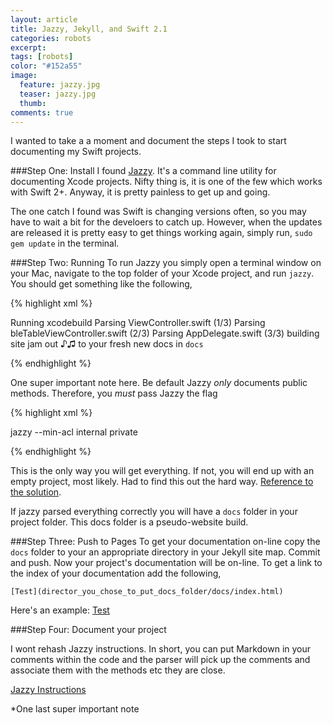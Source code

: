 ```yaml
---
layout: article
title: Jazzy, Jekyll, and Swift 2.1
categories: robots
excerpt:
tags: [robots]
color: "#152a55"
image:
  feature: jazzy.jpg
  teaser: jazzy.jpg
  thumb:
comments: true
---
```


I wanted to take a a moment and document the steps I took to start documenting my Swift projects.

###Step One: Install
I found [Jazzy](https://github.com/Realm/jazzy).  It's a command line utility for documenting Xcode projects.  Nifty thing is, it is one of the few which works with Swift 2+. Anyway, it is pretty painless to get up and going.

The one catch I found was Swift is changing versions often, so you may have to wait a bit for the develoers to catch up.  However, when the updates are released it is pretty easy to get things working again, simply run, `sudo gem update` in the terminal.

###Step Two: Running
To run Jazzy you simply open a terminal window on your Mac, navigate to the top folder of your Xcode project, and run `jazzy`.  You should get something like the following,

{% highlight xml %}

Running xcodebuild
Parsing ViewController.swift (1/3)
Parsing bleTableViewController.swift (2/3)
Parsing AppDelegate.swift (3/3)
building site
jam out ♪♫ to your fresh new docs in `docs`

{% endhighlight %}

One super important note here.  Be default Jazzy _only_ documents public methods.  Therefore, you _must_ pass Jazzy the flag

{% highlight xml %}

jazzy --min-acl internal private

{% endhighlight %}

This is the only way you will get everything.  If not, you will end up with an empty project, most likely.  Had to find this out the hard way.  [Reference to the solution](https://github.com/realm/jazzy/issues/255).

If jazzy parsed everything correctly you will have a `docs` folder in your project folder.  This docs folder is a pseudo-website build.  

###Step Three: Push to Pages
To get your documentation on-line copy the `docs` folder to your an appropriate directory in your Jekyll site map.  Commit and push.  Now your project's documentation will be on-line.  To get a link to the index of your documentation add the following,

`[Test](director_you_chose_to_put_docs_folder/docs/index.html)`

Here's an example: [Test](/jazzy/behavioralBluetooth/index.html)

###Step Four: Document your project

I wont rehash Jazzy instructions.  In short, you can put Markdown in your comments within the code and the parser will pick up the comments and associate them with the methods etc they are close.

[Jazzy Instructions](http://ericasadun.com/2015/06/14/swift-header-documentation-in-xcode-7/)

*One last super important note
